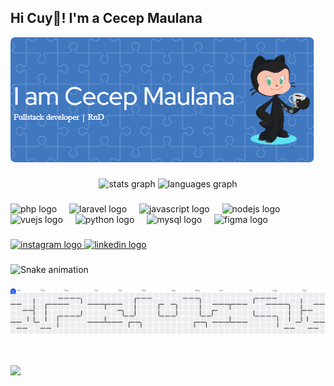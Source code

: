 <h2 align="left">Hi  Cuy👋!  I'm a Cecep Maulana</h2>

![Cecep maulana](img/github-header-image.png)

###

<div align="center">
  <img src="https://github-readme-stats.vercel.app/api?username=mcecep456&hide_title=false&hide_rank=false&show_icons=true&include_all_commits=true&count_private=true&disable_animations=false&theme=dracula&locale=en&hide_border=false" height="200"  width="200" alt="stats graph"  />
  <img src="https://github-readme-stats.vercel.app/api/top-langs?username=mcecep456&locale=en&hide_title=false&layout=compact&card_width=320&langs_count=5&theme=dracula&hide_border=false" height="200" width="230" alt="languages graph"  />
</div>

###

<div align="left">
  <img src="https://cdn.jsdelivr.net/gh/devicons/devicon/icons/php/php-original.svg" height="30" alt="php logo"  />
  <img width="12" />
  <img src="https://cdn.jsdelivr.net/gh/devicons/devicon/icons/laravel/laravel-original.svg" height="30" alt="laravel logo"  />
  <img width="12" />
  <img src="https://cdn.jsdelivr.net/gh/devicons/devicon/icons/javascript/javascript-original.svg" height="30" alt="javascript logo"  />
  <img width="12" />
  <img src="https://cdn.jsdelivr.net/gh/devicons/devicon/icons/nodejs/nodejs-original.svg" height="30" alt="nodejs logo"  />
  <img width="12" />
  <img src="https://cdn.jsdelivr.net/gh/devicons/devicon/icons/vuejs/vuejs-original.svg" height="30" alt="vuejs logo"  />
  <img width="12" />
  <img src="https://cdn.jsdelivr.net/gh/devicons/devicon/icons/python/python-original.svg" height="30" alt="python logo"  />
  <img width="12" />
  <img src="https://cdn.jsdelivr.net/gh/devicons/devicon/icons/mysql/mysql-original.svg" height="30" alt="mysql logo"  />
  <img width="12" />
  <img src="https://cdn.jsdelivr.net/gh/devicons/devicon/icons/figma/figma-original.svg" height="30" alt="figma logo"  />
</div>

###

<div align="left">
  <a href="cecepmaulana.81" target="_blank">
    <img src="https://img.shields.io/static/v1?message=Instagram&logo=instagram&label=&color=E4405F&logoColor=white&labelColor=&style=for-the-badge" height="35" alt="instagram logo"  />
  </a>
  <a href="https://www.linkedin.com/in/cecep-maulana-a236001a4/" target="_blank">
    <img src="https://img.shields.io/static/v1?message=LinkedIn&logo=linkedin&label=&color=0077B5&logoColor=white&labelColor=&style=for-the-badge" height="35" alt="linkedin logo"  />
  </a>
</div>

###

<img src="https://raw.githubusercontent.com/mcecep456/mcecep456/output/snake.svg" alt="Snake animation" />

###

<picture>
  <source media="(prefers-color-scheme: dark)" srcset="https://raw.githubusercontent.com/mcecep456/mcecep456/output/pacman-contribution-graph-dark.svg">
  <source media="(prefers-color-scheme: light)" srcset="https://raw.githubusercontent.com/mcecep456/mcecep456/output/pacman-contribution-graph.svg">
  <img alt="pacman contribution graph" src="https://raw.githubusercontent.com/mcecep456/mcecep456/output/pacman-contribution-graph.svg">
</picture>

###

<br clear="both">

<img align="left" height="154" src="https://media.giphy.com/media/v1.Y2lkPTc5MGI3NjExd2ZpYXpmMzFmMmoyN3dweWlzOWZ0ZGtzNDFra3doZ21vZTN2YWVtMyZlcD12MV9naWZzX3NlYXJjaCZjdD1n/iL9OpbyGVva0Zf1eBA/giphy.gif"  />

###
